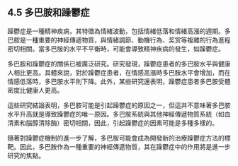## 4.5 多巴胺和躁鬱症

躁鬱症是一種精神疾病，其特徵為情緒波動，包括情緒低落和情緒高漲的週期。多巴胺是一種重要的神經傳遞物質，與情緒調節、動機行為、奖赏等複雜的行為進程密切相關。當多巴胺的水平不平衡時，可能會導致精神疾病的發生，如躁鬱症。

多巴胺和躁鬱症的關係已被廣泛研究。研究發現，躁鬱症患者的多巴胺水平與健康人相比更高。具體來說，對於躁鬱症患者，在情感高漲時多巴胺水平會增加，而在情感低落時，多巴胺水平則下降。此外，某些研究還表明，躁鬱症患者多巴胺受體密度比健康人更高。

這些研究結論表明，多巴胺可能是引起躁鬱症的原因之一，但這并不意味著多巴胺水平升高就是導致躁鬱症的唯一原因。多巴胺系統與其他神經傳遞物質系統（如血清素和腦醇清除酶）密切相關，因此，引起躁鬱症的因素可能是多種多樣的。

隨著對躁鬱症機制的進一步了解，多巴胺可能會成為開發新的治療躁鬱症方法的標靶。因此，多巴胺作為一種重要的神經傳遞物質，其在躁鬱症中的作用將是進一步研究的焦點。